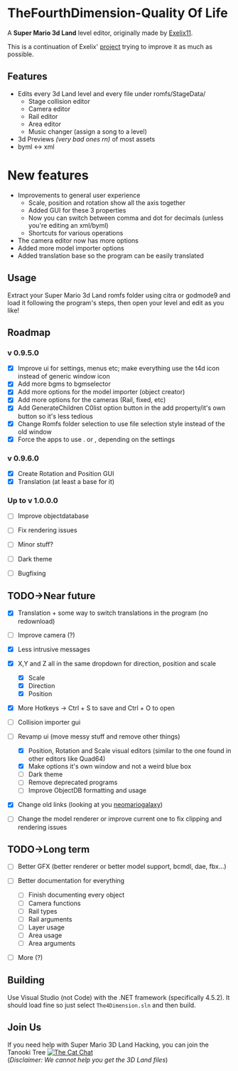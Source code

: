 # TheFourthDimension-Quality Of Life
A **Super Mario 3d Land** level editor, originally made by [Exelix11](https://github.com/exelix11).

This is a continuation of Exelix' [project](https://github.com/exelix11/TheFourthDimension) trying to improve it as much as possible.


## Features
- Edits every 3d Land level and every file under romfs/StageData/
  - Stage collision editor
  - Camera editor
  - Rail editor
  - Area editor
  - Music changer (assign a song to a level)
- 3d Previews *(very bad ones rn)* of most assets
- byml <-> xml 
# New features
- Improvements to general user experience
  - Scale, position and rotation show all the axis together
  - Added GUI for these 3 properties
  - Now you can switch between comma and dot for decimals (unless you're editing an xml/byml)
  - Shortcuts for various operations
- The camera editor now has more options
- Added more model importer options
- Added translation base so the program can be easily translated

## Usage
Extract your Super Mario 3d Land romfs folder using citra or godmode9 and load it following the program's steps, then open your level and edit as you like!

## Roadmap
### v 0.9.5.0
- [X] Improve ui for settings, menus etc; make everything use the t4d icon instead of generic window icon
- [x] Add more bgms to bgmselector
- [x] Add more options for the model importer (object creator)
- [x] Add more options for the cameras (Rail, fixed, etc)
- [x] Add GenerateChildren C0list option button in the add property/it's own button so it's less tedious
- [x] Change Romfs folder selection to use file selection style instead of the old window
- [x] Force the apps to use . or , depending on the settings

### v 0.9.6.0
- [x] Create Rotation and Position GUI
- [x] Translation (at least a base for it)

### Up to v 1.0.0.0
- [ ] Improve objectdatabase
- [ ] Fix rendering issues
- [ ] Minor stuff?
- [ ] Dark theme
- [ ] Bugfixing


## TODO->Near future
- [x] Translation + some way to switch translations in the program (no redownload)
- [ ] Improve camera (?)
- [x] Less intrusive messages
- [x] X,Y and Z all in the same dropdown for direction, position and scale
  - [x] Scale
  - [x] Direction
  - [X] Position
- [x] More Hotkeys -> Ctrl + S to save and Ctrl + O to open
- [ ] Collision importer gui
- [ ] Revamp ui (move messy stuff and remove other things)
  - [x] Position, Rotation and Scale visual editors (similar to the one found in other editors like Quad64)
  - [x] Make options it's own window and not a weird blue box
  - [ ] Dark theme
  - [ ] Remove deprecated programs
  - [ ] Improve ObjectDB formatting and usage 
- [x] Change old links (looking at you [neomariogalaxy](http://neomariogalaxy.bplaced.net/objectdb/3dl_download.php))
- [ ] Change the model renderer or improve current one to fix clipping and rendering issues


## TODO->Long term
- [ ] Better GFX (better renderer or better model support, bcmdl, dae, fbx...)
- [ ] Better documentation for everything
  - [ ] Finish documenting every object
  - [ ] Camera functions
  - [ ] Rail types
  - [ ] Rail arguments
  - [ ] Layer usage
  - [ ] Area usage
  - [ ] Area arguments
- [ ] More (?)


## Building

Use Visual Studio (not Code) with the .NET framework (specifically 4.5.2).
It should load fine so just select `The4Dimension.sln` and then build.


## Join Us
If you need help with Super Mario 3D Land Hacking, you can join the Tanooki Tree  <a href="https://discord.gg/CXJgeUk"><img src="https://img.shields.io/discord/308323056592486420.svg?color=7289da&logo=discord&logoColor=white" alt="The Cat Chat" /></a> <br/>(*Disclaimer: We cannot help you get the 3D Land files*)

